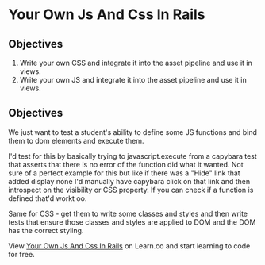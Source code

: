 # Your Own Js And Css In Rails

## Objectives

1. Write your own CSS and integrate it into the asset pipeline and use it in views.
2. Write your own JS and integrate it into the asset pipeline and use it in views.

## Objectives

We just want to test a student's ability to define some JS functions and bind them to dom elements and execute them.

I'd test for this by basically trying to javascript.execute from a capybara test that asserts that there is no error of the function did what it wanted. Not sure of a perfect example for this but like if there was a "Hide" link that added display none I'd manually have capybara click on that link and then introspect on the visibility or CSS property. If you can check if a function is defined that'd workt oo.

Same for CSS - get them to write some classes and styles and then write tests that ensure those classes and styles are applied to DOM and the DOM has the correct styling.

<p data-visibility='hidden'>View <a href='https://learn.co/lessons/your-own-js-and-css-in-rails' title='Your Own Js And Css In Rails'>Your Own Js And Css In Rails</a> on Learn.co and start learning to code for free.</p>
